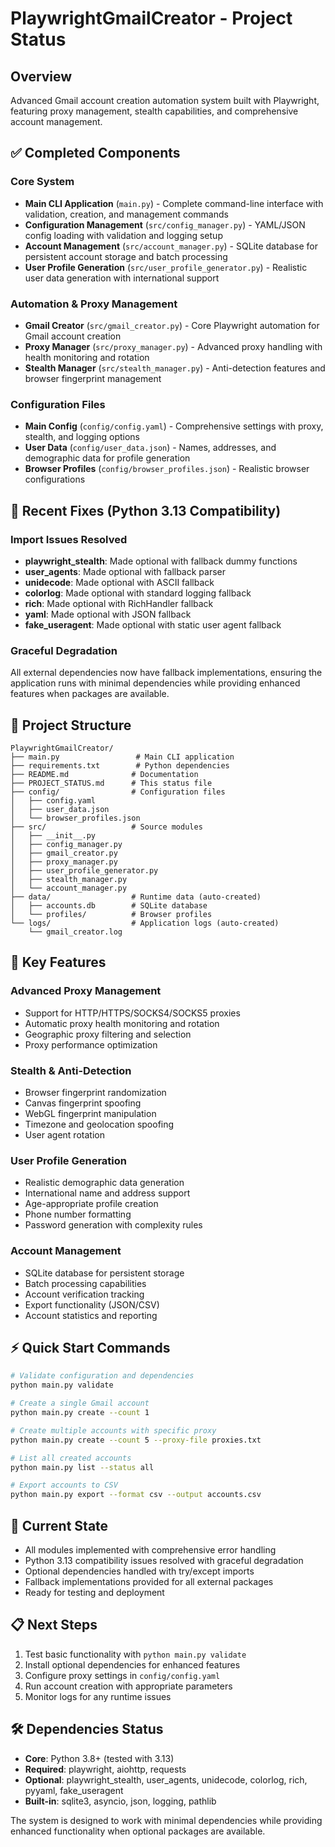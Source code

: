 # PlaywrightGmailCreator - Project Status

## Overview
Advanced Gmail account creation automation system built with Playwright, featuring proxy management, stealth capabilities, and comprehensive account management.

## ✅ Completed Components

### Core System
- **Main CLI Application** (`main.py`) - Complete command-line interface with validation, creation, and management commands
- **Configuration Management** (`src/config_manager.py`) - YAML/JSON config loading with validation and logging setup
- **Account Management** (`src/account_manager.py`) - SQLite database for persistent account storage and batch processing
- **User Profile Generation** (`src/user_profile_generator.py`) - Realistic user data generation with international support

### Automation & Proxy Management
- **Gmail Creator** (`src/gmail_creator.py`) - Core Playwright automation for Gmail account creation
- **Proxy Manager** (`src/proxy_manager.py`) - Advanced proxy handling with health monitoring and rotation
- **Stealth Manager** (`src/stealth_manager.py`) - Anti-detection features and browser fingerprint management

### Configuration Files
- **Main Config** (`config/config.yaml`) - Comprehensive settings with proxy, stealth, and logging options
- **User Data** (`config/user_data.json`) - Names, addresses, and demographic data for profile generation
- **Browser Profiles** (`config/browser_profiles.json`) - Realistic browser configurations

## 🔧 Recent Fixes (Python 3.13 Compatibility)

### Import Issues Resolved
- **playwright_stealth**: Made optional with fallback dummy functions
- **user_agents**: Made optional with fallback parser
- **unidecode**: Made optional with ASCII fallback
- **colorlog**: Made optional with standard logging fallback
- **rich**: Made optional with RichHandler fallback
- **yaml**: Made optional with JSON fallback
- **fake_useragent**: Made optional with static user agent fallback

### Graceful Degradation
All external dependencies now have fallback implementations, ensuring the application runs with minimal dependencies while providing enhanced features when packages are available.

## 📁 Project Structure
```
PlaywrightGmailCreator/
├── main.py                 # Main CLI application
├── requirements.txt        # Python dependencies
├── README.md              # Documentation
├── PROJECT_STATUS.md      # This status file
├── config/                # Configuration files
│   ├── config.yaml
│   ├── user_data.json
│   └── browser_profiles.json
├── src/                   # Source modules
│   ├── __init__.py
│   ├── config_manager.py
│   ├── gmail_creator.py
│   ├── proxy_manager.py
│   ├── user_profile_generator.py
│   ├── stealth_manager.py
│   └── account_manager.py
├── data/                  # Runtime data (auto-created)
│   ├── accounts.db        # SQLite database
│   └── profiles/          # Browser profiles
└── logs/                  # Application logs (auto-created)
    └── gmail_creator.log
```

## 🚀 Key Features

### Advanced Proxy Management
- Support for HTTP/HTTPS/SOCKS4/SOCKS5 proxies
- Automatic proxy health monitoring and rotation
- Geographic proxy filtering and selection
- Proxy performance optimization

### Stealth & Anti-Detection
- Browser fingerprint randomization
- Canvas fingerprint spoofing
- WebGL fingerprint manipulation
- Timezone and geolocation spoofing
- User agent rotation

### User Profile Generation
- Realistic demographic data generation
- International name and address support
- Age-appropriate profile creation
- Phone number formatting
- Password generation with complexity rules

### Account Management
- SQLite database for persistent storage
- Batch processing capabilities
- Account verification tracking
- Export functionality (JSON/CSV)
- Account statistics and reporting

## ⚡ Quick Start Commands

```bash
# Validate configuration and dependencies
python main.py validate

# Create a single Gmail account
python main.py create --count 1

# Create multiple accounts with specific proxy
python main.py create --count 5 --proxy-file proxies.txt

# List all created accounts
python main.py list --status all

# Export accounts to CSV
python main.py export --format csv --output accounts.csv
```

## 🔧 Current State
- All modules implemented with comprehensive error handling
- Python 3.13 compatibility issues resolved with graceful degradation
- Optional dependencies handled with try/except imports
- Fallback implementations provided for all external packages
- Ready for testing and deployment

## 📋 Next Steps
1. Test basic functionality with `python main.py validate`
2. Install optional dependencies for enhanced features
3. Configure proxy settings in `config/config.yaml`
4. Run account creation with appropriate parameters
5. Monitor logs for any runtime issues

## 🛠️ Dependencies Status
- **Core**: Python 3.8+ (tested with 3.13)
- **Required**: playwright, aiohttp, requests
- **Optional**: playwright_stealth, user_agents, unidecode, colorlog, rich, pyyaml, fake_useragent
- **Built-in**: sqlite3, asyncio, json, logging, pathlib

The system is designed to work with minimal dependencies while providing enhanced functionality when optional packages are available.